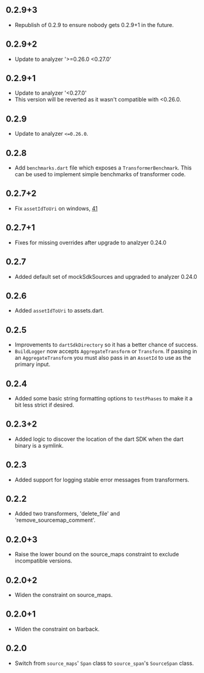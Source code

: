 ## 0.2.9+3

* Republish of 0.2.9 to ensure nobody gets 0.2.9+1 in the future.

## 0.2.9+2

* Update to analyzer '>=0.26.0 <0.27.0'

## 0.2.9+1

* Update to analyzer '<0.27.0'
* This version will be reverted as it wasn't compatible with <0.26.0.

## 0.2.9

* Update to analyzer `<=0.26.0`.

## 0.2.8

* Add `benchmarks.dart` file which exposes a `TransformerBenchmark`. This can be
used to implement simple benchmarks of transformer code.

## 0.2.7+2

* Fix `assetIdToUri` on windows,
[41](https://github.com/dart-lang/polymer-dart/issues/41)

## 0.2.7+1

* Fixes for missing overrides after upgrade to analzyer 0.24.0

## 0.2.7

* Added default set of mockSdkSources and upgraded to analyzer 0.24.0

## 0.2.6

* Added `assetIdToUri` to assets.dart.

## 0.2.5
* Improvements to `dartSdkDirectory` so it has a better chance of success.
* `BuildLogger` now accepts `AggregateTransform` or `Transform`. If passing in
an `AggregateTransform` you must also pass in an `AssetId` to use as the primary
input.

## 0.2.4

* Added some basic string formatting options to `testPhases` to make it a bit
  less strict if desired.

## 0.2.3+2

* Added logic to discover the location of the dart SDK when the dart binary is a
  symlink.

## 0.2.3

* Added support for logging stable error messages from transformers.

## 0.2.2

* Added two transformers, 'delete_file' and 'remove_sourcemap_comment'.

## 0.2.0+3

* Raise the lower bound on the source_maps constraint to exclude incompatible
  versions.

## 0.2.0+2

* Widen the constraint on source_maps.

## 0.2.0+1

* Widen the constraint on barback.

## 0.2.0

* Switch from `source_maps`' `Span` class to `source_span`'s `SourceSpan` class.
